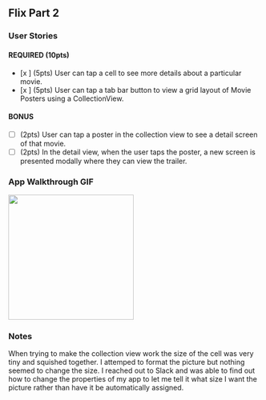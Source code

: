 
## Flix Part 2

### User Stories

#### REQUIRED (10pts)
- [x ] (5pts) User can tap a cell to see more details about a particular movie.
- [x ] (5pts) User can tap a tab bar button to view a grid layout of Movie Posters using a CollectionView.

#### BONUS
- [ ] (2pts) User can tap a poster in the collection view to see a detail screen of that movie.
- [ ] (2pts) In the detail view, when the user taps the poster, a new screen is presented modally where they can view the trailer.

### App Walkthrough GIF
<img src="http://g.recordit.co/pE1YZfODhg.gif" width=250><br>

### Notes
When trying to make the collection view work the size of the cell was very tiny and squished together. I attemped to format the picture but nothing seemed to change the size. I reached out to Slack and was able to find out how to change the properties of my app to let me tell it what size I want the picture rather than have it be automatically assigned.
